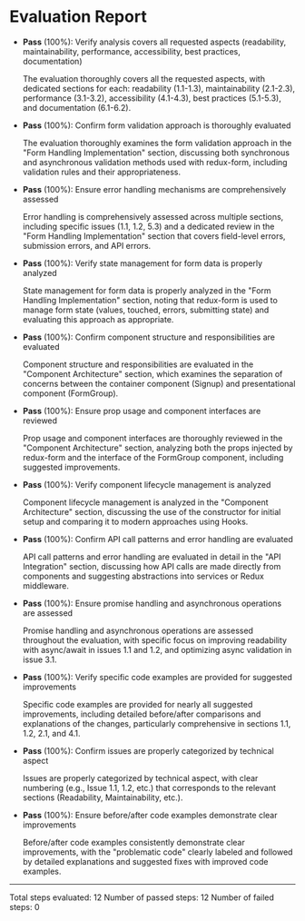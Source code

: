 # Evaluation Report

- **Pass** (100%): Verify analysis covers all requested aspects (readability, maintainability, performance, accessibility, best practices, documentation)

    The evaluation thoroughly covers all the requested aspects, with dedicated sections for each: readability (1.1-1.3), maintainability (2.1-2.3), performance (3.1-3.2), accessibility (4.1-4.3), best practices (5.1-5.3), and documentation (6.1-6.2).

- **Pass** (100%): Confirm form validation approach is thoroughly evaluated

    The evaluation thoroughly examines the form validation approach in the "Form Handling Implementation" section, discussing both synchronous and asynchronous validation methods used with redux-form, including validation rules and their appropriateness.

- **Pass** (100%): Ensure error handling mechanisms are comprehensively assessed

    Error handling is comprehensively assessed across multiple sections, including specific issues (1.1, 1.2, 5.3) and a dedicated review in the "Form Handling Implementation" section that covers field-level errors, submission errors, and API errors.

- **Pass** (100%): Verify state management for form data is properly analyzed

    State management for form data is properly analyzed in the "Form Handling Implementation" section, noting that redux-form is used to manage form state (values, touched, errors, submitting state) and evaluating this approach as appropriate.

- **Pass** (100%): Confirm component structure and responsibilities are evaluated

    Component structure and responsibilities are evaluated in the "Component Architecture" section, which examines the separation of concerns between the container component (Signup) and presentational component (FormGroup).

- **Pass** (100%): Ensure prop usage and component interfaces are reviewed

    Prop usage and component interfaces are thoroughly reviewed in the "Component Architecture" section, analyzing both the props injected by redux-form and the interface of the FormGroup component, including suggested improvements.

- **Pass** (100%): Verify component lifecycle management is analyzed

    Component lifecycle management is analyzed in the "Component Architecture" section, discussing the use of the constructor for initial setup and comparing it to modern approaches using Hooks.

- **Pass** (100%): Confirm API call patterns and error handling are evaluated

    API call patterns and error handling are evaluated in detail in the "API Integration" section, discussing how API calls are made directly from components and suggesting abstractions into services or Redux middleware.

- **Pass** (100%): Ensure promise handling and asynchronous operations are assessed

    Promise handling and asynchronous operations are assessed throughout the evaluation, with specific focus on improving readability with async/await in issues 1.1 and 1.2, and optimizing async validation in issue 3.1.

- **Pass** (100%): Verify specific code examples are provided for suggested improvements

    Specific code examples are provided for nearly all suggested improvements, including detailed before/after comparisons and explanations of the changes, particularly comprehensive in sections 1.1, 1.2, 2.1, and 4.1.

- **Pass** (100%): Confirm issues are properly categorized by technical aspect

    Issues are properly categorized by technical aspect, with clear numbering (e.g., Issue 1.1, 1.2, etc.) that corresponds to the relevant sections (Readability, Maintainability, etc.).

- **Pass** (100%): Ensure before/after code examples demonstrate clear improvements

    Before/after code examples consistently demonstrate clear improvements, with the "problematic code" clearly labeled and followed by detailed explanations and suggested fixes with improved code examples.

---

Total steps evaluated: 12
Number of passed steps: 12
Number of failed steps: 0